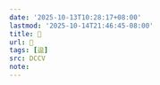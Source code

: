 ```yaml
---
date: '2025-10-13T10:28:17+08:00'
lastmod: '2025-10-14T21:46:45-08:00'
title: 􄡎
url: 􄡎
tags: [䀀]
src: DCCV
note:
---
```

